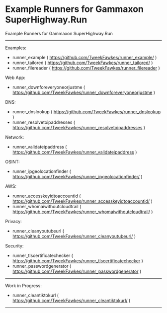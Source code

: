 # Example Runners for Gammaxon SuperHighway.Run

Example Runners for Gammaxon SuperHighway.Run

---

Examples:
- runner_example ( https://github.com/TweekFawkes/runner_example/ )
- runner_tailored ( https://github.com/TweekFawkes/runner_tailored/ )
- runner_filereader ( https://github.com/TweekFawkes/runner_filereader )

Web App:
- runner_downforeveryoneorjustme ( https://github.com/TweekFawkes/runner_downforeveryoneorjustme )

DNS:
- runner_dnslookup ( https://github.com/TweekFawkes/runner_dnslookup )
- runner_resolvetoipaddresses ( https://github.com/TweekFawkes/runner_resolvetoipaddresses  )

Network:
- runner_validateipaddress ( https://github.com/TweekFawkes/runner_validateipaddress )

OSINT:
- runner_ipgeolocationfinder ( https://github.com/TweekFawkes/runner_ipgeolocationfinder/ )

AWS:
- runner_accesskeyidtoaccountid ( https://github.com/TweekFawkes/runner_accesskeyidtoaccountid/ )
- runner_whomaiwithoutcloudtrail ( https://github.com/TweekFawkes/runner_whomaiwithoutcloudtrail/ )

Privacy:
- runner_cleanyoutubeurl ( https://github.com/TweekFawkes/runner_cleanyoutubeurl/ )

Security:
- runner_tlscertificatechecker ( https://github.com/TweekFawkes/runner_tlscertificatechecker )
- runner_passwordgenerator ( https://github.com/TweekFawkes/runner_passwordgenerator )

---

Work in Progress:
- runner_cleantiktokurl ( https://github.com/TweekFawkes/runner_cleantiktokurl/ )

---
